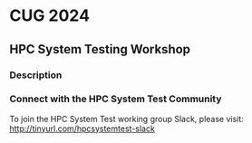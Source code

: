 # CUG 2024 
## HPC System Testing Workshop  
### Description

      
### Connect with the HPC System Test Community
To join the HPC System Test working group Slack, please visit:
http://tinyurl.com/hpcsystemtest-slack
